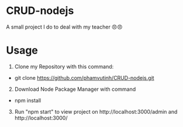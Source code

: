 # CRUD-nodejs
A small project I do to deal with my teacher 😠😠
# Usage
1. Clone my Repository with this command:
  * git clone https://github.com/phamvutinh/CRUD-nodejs.git
2. Download Node Package Manager with command 
  * npm install
3. Run "npm start" to view project on http://localhost:3000/admin and http://localhost:3000/
